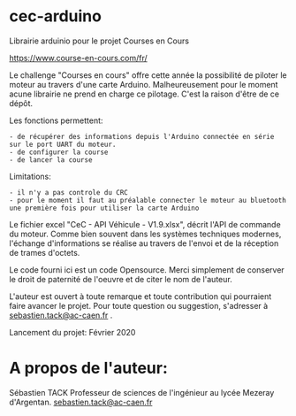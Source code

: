 # cec-arduino
Librairie arduinio pour le projet Courses en Cours

https://www.course-en-cours.com/fr/

Le challenge "Courses en cours" offre cette année la possibilité de piloter le moteur au travers d'une carte Arduino. 
Malheureusement pour le moment acune librairie ne prend en charge ce pilotage. C'est la raison d'être de ce dépôt.



Les fonctions permettent:

    - de récupérer des informations depuis l'Arduino connectée en série sur le port UART du moteur.
    - de configurer la course
    - de lancer la course

Limitations:

    - il n'y a pas controle du CRC
	- pour le moment il faut au préalable connecter le moteur au bluetooth une première fois pour utiliser la carte Arduino

Le fichier excel "CeC - API Véhicule - V1.9.xlsx", décrit l'API de commande du moteur. Comme bien souvent dans les systèmes techniques modernes, l'échange d'informations 
se réalise au travers de l'envoi et de la réception de trames d'octets.

Le code fourni ici est un code Opensource. Merci simplement de conserver le droit de paternité de l'oeuvre et de citer le nom de l'auteur.

L'auteur est ouvert à toute remarque et toute contribution qui pourraient faire avancer le projet.
Pour toute question ou suggestion, s'adresser à sebastien.tack@ac-caen.fr . 

Lancement du projet: Février 2020

# A propos de l'auteur:

Sébastien TACK
Professeur de sciences de l'ingénieur au lycée Mezeray d'Argentan. 
sebastien.tack@ac-caen.fr
